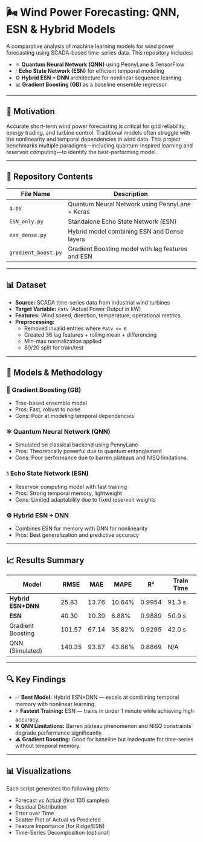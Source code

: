# 🌬️ Wind Power Forecasting: QNN, ESN & Hybrid Models

A comparative analysis of machine learning models for wind power forecasting using SCADA-based time-series data. This repository includes:

- ⚛️ **Quantum Neural Network (QNN)** using PennyLane & TensorFlow
- 💧 **Echo State Network (ESN)** for efficient temporal modeling
- ⚙️ **Hybrid ESN + DNN** architecture for nonlinear sequence learning
- 📊 **Gradient Boosting (GB)** as a baseline ensemble regressor

---

## 🧠 Motivation

Accurate short-term wind power forecasting is critical for grid reliability, energy trading, and turbine control. Traditional models often struggle with the nonlinearity and temporal dependencies in wind data. This project benchmarks multiple paradigms—including quantum-inspired learning and reservoir computing—to identify the best-performing model.

---

## 📁 Repository Contents

| File Name         | Description |
|------------------|-------------|
| `q.py`           | Quantum Neural Network using PennyLane + Keras |
| `ESN_only.py`    | Standalone Echo State Network (ESN) |
| `esn_dense.py`   | Hybrid model combining ESN and Dense layers |
| `gradient_boost.py` | Gradient Boosting model with lag features and ESN |

---

## 📊 Dataset

- **Source:** SCADA time-series data from industrial wind turbines
- **Target Variable:** `Patv` (Actual Power Output in kW)
- **Features:** Wind speed, direction, temperature, operational metrics
- **Preprocessing:**
  - Removed invalid entries where `Patv <= 0`
  - Created 36 lag features + rolling mean + differencing
  - Min-max normalization applied
  - 80/20 split for train/test

---

## 🧪 Models & Methodology

### 🔹 Gradient Boosting (GB)
- Tree-based ensemble model
- Pros: Fast, robust to noise
- Cons: Poor at modeling temporal dependencies

### ⚛️ Quantum Neural Network (QNN)
- Simulated on classical backend using PennyLane
- Pros: Theoretically powerful due to quantum entanglement
- Cons: Poor performance due to barren plateaus and NISQ limitations

### 💧 Echo State Network (ESN)
- Reservoir computing model with fast training
- Pros: Strong temporal memory, lightweight
- Cons: Limited adaptability due to fixed reservoir weights

### ⚙️ Hybrid ESN + DNN
- Combines ESN for memory with DNN for nonlinearity
- Pros: Best generalization and predictive accuracy

---

## 📈 Results Summary

| Model               | RMSE   | MAE   | MAPE   | R²     | Train Time |
|--------------------|--------|-------|--------|--------|------------|
| **Hybrid ESN+DNN** | 25.83  | 13.76 | 10.64% | 0.9954 | 91.3 s     |
| **ESN**            | 40.30  | 10.39 | 6.88%  | 0.9889 | 50.9 s     |
| Gradient Boosting  | 101.57 | 67.14 | 35.82% | 0.9295 | 42.0 s     |
| QNN (Simulated)    | 140.35 | 93.87 | 43.86% | 0.8869 | N/A        |

---

## 🔍 Key Findings

- ✅ **Best Model:** Hybrid ESN+DNN — excels at combining temporal memory with nonlinear learning.
- ⚡ **Fastest Training:** ESN — trains in under 1 minute while achieving high accuracy.
- ❌ **QNN Limitations:** Barren plateau phenomenon and NISQ constraints degrade performance significantly.
- ⚠️ **Gradient Boosting:** Good for baseline but inadequate for time-series without temporal memory.

---

## 📊 Visualizations

Each script generates the following plots:

- Forecast vs Actual (first 100 samples)
- Residual Distribution
- Error over Time
- Scatter Plot of Actual vs Predicted
- Feature Importance (for Ridge/ESN)
- Time-Series Decomposition (optional)



